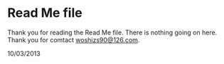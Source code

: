 Read Me file
===========
Thank you for reading the Read Me file.
There is nothing going on here.
Thank you for comtact woshizs90@126.com.

10/03/2013
